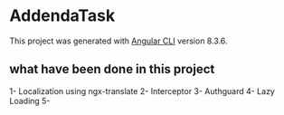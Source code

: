 # AddendaTask

This project was generated with [Angular CLI](https://github.com/angular/angular-cli) version 8.3.6.

## what have been done in this project

1- Localization using ngx-translate 
2- Interceptor
3- Authguard
4- Lazy Loading
5- 

